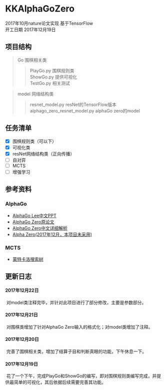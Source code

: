 # KKAlphaGoZero
2017年10月nature论文实现 基于TensorFlow<br>
开工日期 2017年12月19日
## 项目结构
> Go 围棋相关类  
>> PlayGo.py 围棋规则类  
>> ShowGo.py 提供可视化  
>> TestGo.py 相关测试

> model 网络结构类  
>> resnet_model.py resNet的TensorFlow版本  
>> alphago_zero_resnet_model.py alphaGo zero的model

## 任务清单
- [x] 围棋规则类（可以下）
- [x] 可视化类
- [x] resNet网络结构类（正向传播）
- [ ] 自对弈
- [ ] MCTS
- [ ] 增强学习

## 参考资料
### AlphaGo
* [AlphaGo Lee中文PPT](http://blog.csdn.net/songrotek/article/details/51065143)
* [AlphaGo Zero原论文](https://deepmind.com/documents/119/agz_unformatted_nature.pdf)
* [AlphaGo Zero中文详细解析](http://www.sohu.com/a/199892682_500659)
* [Alpha Zero(2017年12月，本项目未采用)](https://arxiv.org/pdf/1712.01815.pdf)
### MCTS
* [蒙特卡洛搜索树](http://mcts.ai/)


## 更新日志
#### 2017年12月22日
  对model类注释完毕，并针对此项目进行了部分修改，主要是参数部分。
#### 2017年12月21日
  对围棋类增加了针对AlphaGo Zero输入的格式化；对model类增加了注释。
#### 2017年12月20日
  完善了围棋相关类，增加了结算子目和判断真眼的功能，下午休息一下。
#### 2017年12月19日
  花了一个下午，完成PlayGo和ShowGo的编写，即对围棋规则类编写完成，并提供最简单的可视化，其后依据后续需要完善其功能。
